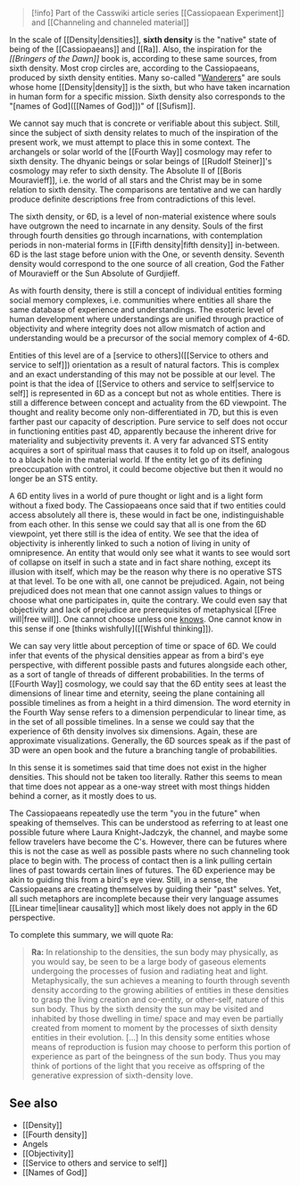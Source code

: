 
> [!info] Part of the Casswiki article series [[Cassiopaean Experiment]] and [[Channeling and channeled material]]

In the scale of [[Density|densities]], **sixth density** is the "native" state of being of the [[Cassiopaeans]] and [[Ra]]. Also, the inspiration for the _[[Bringers of the Dawn]]_ book is, according to these same sources, from sixth density. Most crop circles are, according to the Cassiopaeans, produced by sixth density entities. Many so-called "[Wanderers]([[Wanderer]])" are souls whose home [[Density|density]] is the sixth, but who have taken incarnation in human form for a specific mission. Sixth density also corresponds to the "[names of God]([[Names of God]])" of [[Sufism]].

We cannot say much that is concrete or verifiable about this subject. Still, since the subject of sixth density relates to much of the inspiration of the present work, we must attempt to place this in some context. The archangels or solar world of the [[Fourth Way]] cosmology may refer to sixth density. The dhyanic beings or solar beings of [[Rudolf Steiner]]'s cosmology may refer to sixth density. The Absolute II of [[Boris Mouravieff]], i.e. the world of all stars and the Christ may be in some relation to sixth density. The comparisons are tentative and we can hardly produce definite descriptions free from contradictions of this level.

The sixth density, or 6D, is a level of non-material existence where souls have outgrown the need to incarnate in any density. Souls of the first through fourth densities go through incarnations, with contemplation periods in non-material forms in [[Fifth density|fifth density]] in-between. 6D is the last stage before union with the One, or seventh density. Seventh density would correspond to the one source of all creation, God the Father of Mouravieff or the Sun Absolute of Gurdjieff.

As with fourth density, there is still a concept of individual entities forming social memory complexes, i.e. communities where entities all share the same database of experience and understandings. The esoteric level of human development where understandings are unified through practice of objectivity and where integrity does not allow mismatch of action and understanding would be a precursor of the social memory complex of 4-6D.

Entities of this level are of a [service to others]([[Service to others and service to self]]) orientation as a result of natural factors. This is complex and an exact understanding of this may not be possible at our level. The point is that the idea of [[Service to others and service to self|service to self]] is represented in 6D as a concept but not as whole entities. There is still a difference between concept and actuality from the 6D viewpoint. The thought and reality become only non-differentiated in 7D, but this is even farther past our capacity of description. Pure service to self does not occur in functioning entities past 4D, apparently because the inherent drive for materiality and subjectivity prevents it. A very far advanced STS entity acquires a sort of spiritual mass that causes it to fold up on itself, analogous to a black hole in the material world. If the entity let go of its defining preoccupation with control, it could become objective but then it would no longer be an STS entity.

A 6D entity lives in a world of pure thought or light and is a light form without a fixed body. The Cassiopaeans once said that if two entities could access absolutely all there is, these would in fact be one, indistinguishable from each other. In this sense we could say that all is one from the 6D viewpoint, yet there still is the idea of entity. We see that the idea of objectivity is inherently linked to such a notion of living in unity of omnipresence. An entity that would only see what it wants to see would sort of collapse on itself in such a state and in fact share nothing, except its illusion with itself, which may be the reason why there is no operative STS at that level. To be one with all, one cannot be prejudiced. Again, not being prejudiced does not mean that one cannot assign values to things or choose what one participates in, quite the contrary. We could even say that objectivity and lack of prejudice are prerequisites of metaphysical [[Free will|free will]]. One cannot choose unless one [knows]([[Knowledge]]). One cannot know in this sense if one [thinks wishfully]([[Wishful thinking]]).

We can say very little about perception of time or space of 6D. We could infer that events of the physical densities appear as from a bird's eye perspective, with different possible pasts and futures alongside each other, as a sort of tangle of threads of different probabilities. In the terms of [[Fourth Way]] cosmology, we could say that the 6D entity sees at least the dimensions of linear time and eternity, seeing the plane containing all possible timelines as from a height in a third dimension. The word eternity in the Fourth Way sense refers to a dimension perpendicular to linear time, as in the set of all possible timelines. In a sense we could say that the experience of 6th density involves six dimensions. Again, these are approximate visualizations. Generally, the 6D sources speak as if the past of 3D were an open book and the future a branching tangle of probabilities.

In this sense it is sometimes said that time does not exist in the higher densities. This should not be taken too literally. Rather this seems to mean that time does not appear as a one-way street with most things hidden behind a corner, as it mostly does to us.

The Cassiopaeans repeatedly use the term "you in the future" when speaking of themselves. This can be understood as referring to at least one possible future where Laura Knight-Jadczyk, the channel, and maybe some fellow travelers have become the C's. However, there can be futures where this is not the case as well as possible pasts where no such channeling took place to begin with. The process of contact then is a link pulling certain lines of past towards certain lines of futures. The 6D experience may be akin to guiding this from a bird's eye view. Still, in a sense, the Cassiopaeans are creating themselves by guiding their "past" selves. Yet, all such metaphors are incomplete because their very language assumes [[Linear time|linear causality]] which most likely does not apply in the 6D perspective.

To complete this summary, we will quote Ra:

> **Ra:** In relationship to the densities, the sun body may physically, as you would say, be seen to be a large body of gaseous elements undergoing the processes of fusion and radiating heat and light. Metaphysically, the sun achieves a meaning to fourth through seventh density according to the growing abilities of entities in these densities to grasp the living creation and co-entity, or other-self, nature of this sun body. Thus by the sixth density the sun may be visited and inhabited by those dwelling in time/ space and may even be partially created from moment to moment by the processes of sixth density entities in their evolution. \[…\] In this density some entities whose means of reproduction is fusion may choose to perform this portion of experience as part of the beingness of the sun body. Thus you may think of portions of the light that you receive as offspring of the generative expression of sixth-density love.

See also
--------

*   [[Density]]
*   [[Fourth density]]
*   Angels
*   [[Objectivity]]
*   [[Service to others and service to self]]
*   [[Names of God]]